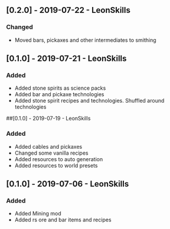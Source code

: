 ## [0.2.0] - 2019-07-22 - LeonSkills
### Changed
- Moved bars, pickaxes and other intermediates to smithing

## [0.1.0] - 2019-07-21 - LeonSkills
### Added
- Added stone spirits as science packs
- Added bar and pickaxe technologies
- Added stone spirit recipes and technologies. Shuffled around technologies

##[0.1.0] - 2019-07-19 - LeonSkills
### Added
- Added cables and pickaxes
- Changed some vanilla recipes
- Added resources to auto generation
- Added resources to world presets

## [0.1.0] - 2019-07-06 - LeonSkills
### Added
- Added Mining mod
- Added rs ore and bar items and recipes